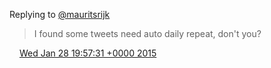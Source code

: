 Replying to [@mauritsrijk](https://twitter.com/mauritsrijk/status/559648416570306560)

> I found some tweets need auto daily repeat, don't you?

<img src="../../media/tweet.ico" width="12" /> [Wed Jan 28 19:57:31 +0000 2015](https://twitter.com/DromerDenker/status/560527109496795136)